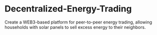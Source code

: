 # Decentralized-Energy-Trading
Create a WEB3-based platform for peer-to-peer energy trading, allowing households with solar panels to sell excess energy to their neighbors.
